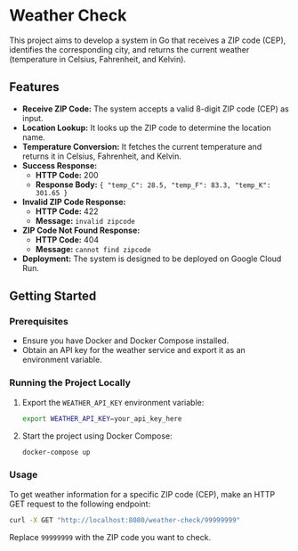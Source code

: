 # Weather Check

This project aims to develop a system in Go that receives a ZIP code (CEP), identifies the corresponding city, and returns the current weather (temperature in Celsius, Fahrenheit, and Kelvin).

## Features

- **Receive ZIP Code:** The system accepts a valid 8-digit ZIP code (CEP) as input.
- **Location Lookup:** It looks up the ZIP code to determine the location name.
- **Temperature Conversion:** It fetches the current temperature and returns it in Celsius, Fahrenheit, and Kelvin.
- **Success Response:**
    - **HTTP Code:** 200
    - **Response Body:** `{ "temp_C": 28.5, "temp_F": 83.3, "temp_K": 301.65 }`
- **Invalid ZIP Code Response:**
    - **HTTP Code:** 422
    - **Message:** `invalid zipcode`
- **ZIP Code Not Found Response:**
    - **HTTP Code:** 404
    - **Message:** `cannot find zipcode`
- **Deployment:** The system is designed to be deployed on Google Cloud Run.

## Getting Started

### Prerequisites

- Ensure you have Docker and Docker Compose installed.
- Obtain an API key for the weather service and export it as an environment variable.

### Running the Project Locally

1. Export the `WEATHER_API_KEY` environment variable:
   ```sh
   export WEATHER_API_KEY=your_api_key_here
   ```
2. Start the project using Docker Compose:
   ```sh
   docker-compose up
   ```

### Usage

To get weather information for a specific ZIP code (CEP), make an HTTP GET request to the following endpoint:

```sh
curl -X GET "http://localhost:8080/weather-check/99999999"
```

Replace `99999999` with the ZIP code you want to check.
